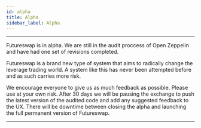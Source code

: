 ```yaml
---
id: alpha
title: Alpha
sidebar_label: Alpha
---
```


---

Futureswap is in alpha. We are still in the audit proccess of Open Zeppelin and have had one set of revisions completed.

Futureswap is a brand new type of system that aims to radically change the leverage trading world. A system like this has never been attempted before and as such carries more risk.

We encourage everyone to give us as much feedback as possible. Please use at your own risk. After 30 days we will be pausing the exchange to push the latest version of the audited code and add any suggested feedback to the UX. There will be downtime between closing the alpha and launching the full permanent version of Futureswap.

---
